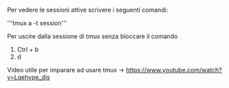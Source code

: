 Per vedere le sessioni attive scrivere i seguenti comandi:

'''tmux a -t session'''

Per uscire dalla sessione di tmux senza bloccare il comando 

1) Ctrl + b
2) d

Video utile per imparare ad usare tmux -> https://www.youtube.com/watch?v=Lqehvpe_djs
